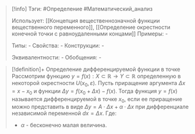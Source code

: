 > [!info]
> Тэги: #Определение #Математический_анализ   
> 
> Использует: [[Концепция вещественнозначной функции вещественного переменного]], [[Определение окрестности конечной точки с равноудаленными концами]]
> Примеры: *-*
> 
> Типы: *-*
> Свойства: *-*
> Конструкции: *-*
> 
> Эквивалентности: *-*
> Обобщения: *-*

> [!definition]+ Определение дифференцируемой функции в точке
> Рассмотрим функцию $y = f(x):X \subset \mathbb{R}\rightarrow Y \subset \mathbb{R}$ определенную в некоторой окрестности $U(x_0, \varepsilon)$. Пусть приращение аргумента $\Delta x = x - x_0$  и функции $\Delta y = f(x_0 + \Delta x) - f(x)$. Тогда функция $y=f(x)$ называется дифференцируемой в точке $x_0$, если ее приращение можно представить в виде $\Delta y = A \cdot \Delta x +  \alpha \cdot \Delta x$ при дифференциале независимой переменной $dx = \Delta x$.
> Где:
> * $\alpha$ - бесконечно малая величина.